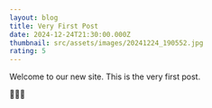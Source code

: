 ```yaml
---
layout: blog
title: Very First Post
date: 2024-12-24T21:30:00.000Z
thumbnail: src/assets/images/20241224_190552.jpg
rating: 5
---
```

Welcome to our new site. This is the very first post.

🥰🥰👋
